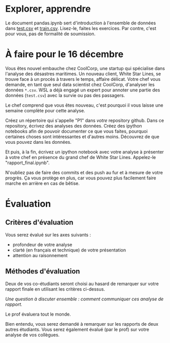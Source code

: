 # Explorer, apprendre

Le document pandas.ipynb sert d'introduction à l'ensemble de données
dans [test.csv](test.csv) et [train.csv](train.csv).  Lisez-le, faites
les exercices.  Par contre, c'est pour vous, pas de formalité de
soumission.

# À faire pour le 16 décembre

Vous êtes nouvel embauche chez CoolCorp, une startup qui spécialise
dans l'analyse des désastres maritimes.  Un nouveau client, White Star
Lines, se trouve face à un procès à travers le temps, affaire délicat.
Votre chef vous demande, en tant que seul data scientist chez
CoolCorp, d'analyser les données `*.csv`.  WSL a déjà engagé un expert
pour annoter une partie des données (`test.csv`) avec la survie ou pas
des passagers.

Le chef comprend que vous êtes nouveau, c'est pourquoi il vous laisse
une semaine complète pour cette analyse.

Créez un répertoire qui s'appelle "P1" dans _votre_ repository github.
Dans ce repository, écrivez des analyses des données.  Créez des
ipython notebooks afin de pouvoir documenter ce que vous faites,
pourquoi certaines choses sont intéressantes et d'autres moins.
Découvrez de que vous pouvez dans les données.

Et puis, à la fin, écrivez un ipython notebook avec votre analyse à
présenter à votre chef en présence du grand chef de White Star Lines.
Appelez-le "rapport_final.ipynb".

N'oubliez pas de faire des commits et des push au fur et à mesure de
votre progrès.  Ça vous protège en plus, car vous pouvez plus
facilement faire marche en arrière en cas de bêtise.

# Évaluation

## Critères d'évaluation

Vous serez évalué sur les axes suivants :
* profondeur de votre analyse
* clarté (en français et technique) de votre présentation
* attention au raisonnement

## Méthodes d'évaluation

Deux de vos co-étudiants seront choisi au hasard de remarquer sur
votre rapport finale en utilisant les critères ci-dessus.

_Une question à discuter ensemble : comment communiquer ces analyse de
rapport._

Le prof évaluera tout le monde.

Bien entendu, vous serez demandé à remarquer sur les rapports de deux
autres étudiants.  Vous serez également évalué (par le prof) sur votre
analyse de vos collègues.
